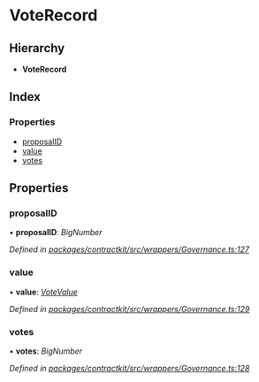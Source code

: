 # VoteRecord

## Hierarchy

* **VoteRecord**

## Index

### Properties

* [proposalID](_wrappers_governance_.voterecord.md#proposalid)
* [value](_wrappers_governance_.voterecord.md#value)
* [votes](_wrappers_governance_.voterecord.md#votes)

## Properties

### proposalID

• **proposalID**: _BigNumber_

_Defined in_ [_packages/contractkit/src/wrappers/Governance.ts:127_](https://github.com/celo-org/celo-monorepo/blob/master/packages/contractkit/src/wrappers/Governance.ts#L127)

### value

• **value**: [_VoteValue_](../enums/_wrappers_governance_.votevalue.md)

_Defined in_ [_packages/contractkit/src/wrappers/Governance.ts:129_](https://github.com/celo-org/celo-monorepo/blob/master/packages/contractkit/src/wrappers/Governance.ts#L129)

### votes

• **votes**: _BigNumber_

_Defined in_ [_packages/contractkit/src/wrappers/Governance.ts:128_](https://github.com/celo-org/celo-monorepo/blob/master/packages/contractkit/src/wrappers/Governance.ts#L128)

